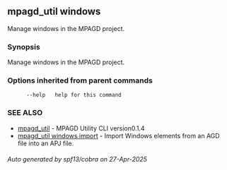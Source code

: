 ## mpagd_util windows

Manage windows in the MPAGD project.

### Synopsis

Manage windows in the MPAGD project.

### Options inherited from parent commands

```
      --help   help for this command
```

### SEE ALSO

* [mpagd_util](mpagd_util.md)	 - MPAGD Utility CLI version0.1.4
* [mpagd_util windows import](mpagd_util_windows_import.md)	 - Import Windows elements from an AGD file into an APJ file.

###### Auto generated by spf13/cobra on 27-Apr-2025
